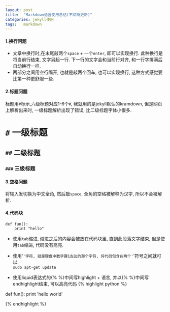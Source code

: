 ```yaml
---
layout: post
title:  "Markdown语言使用总结(不间断更新)"
categories: jekyll使用
tags:   markdown
---
```


#### 1.换行问题
- 文章中换行时,在末尾敲两个`space` + 一个`enter`, 即可以实现换行. 此种换行是将当前行结束, 文字另起一行. 下一行的文字会和当前行对齐, 和一行字排满后自动换行一样. 
- 两部分之间用空行隔开, 也就是敲两个回车, 也可以实现换行, 这种方式感觉要比第一种更舒服一些.

#### 2.标题问题
标题用`#`标示,六级标题对应1-6个`#`, 我就用的是jekyll默认的kramdown, 但是网页上解析出来时, 一级标题解析出现了错误, 比二级标题字体小很多.

#   `#`   一级标题

##  `##`  二级标题

### `###` 三级标题

#### 3.空格问题
将输入发切换为中文全角, 然后敲`space`, 全角的空格被解释为汉字, 所以不会被解析.

#### 4.代码块
    def fun():
        print "hello"

* 使用`tab`缩进, 缩进之后的内容会被放在代码块里, 直到此段落文字结束, 但是使用`tab`缩进, 代码没有高亮.
* 使用'`'字符, 就是键盘中数字键1左边的那个字符, 将代码包含在两个'`'符号之间就可以.  
`sudo apt-get update`

* 使用liquid表达式的{\% \%}中间写highlight + 语言, 并以{\% \%}中间写endhighlight结束, 可以高亮代码
{% highlight python %}

def fun():
    print 'hello world'

{% endhighlight %}
